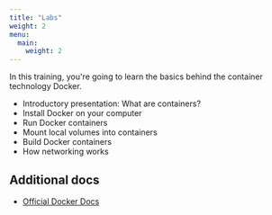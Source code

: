 ```yaml
---
title: "Labs"
weight: 2
menu:
  main:
    weight: 2
---
```


In this training, you're going to learn the basics behind the container technology Docker.

* Introductory presentation: What are containers?
* Install Docker on your computer
* Run Docker containers
* Mount local volumes into containers
* Build Docker containers
* How networking works


## Additional docs

* [Official Docker Docs](https://docs.docker.com)
